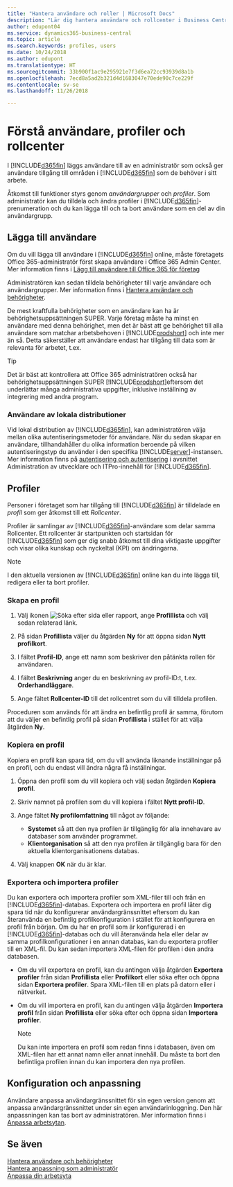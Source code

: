 ```yaml
---
title: "Hantera användare och roller | Microsoft Docs"
description: "Lär dig hantera användare och rollcenter i Business Central."
author: edupont04
ms.service: dynamics365-business-central
ms.topic: article
ms.search.keywords: profiles, users
ms.date: 10/24/2018
ms.author: edupont
ms.translationtype: HT
ms.sourcegitcommit: 33b900f1ac9e295921e7f3d6ea72cc93939d8a1b
ms.openlocfilehash: 7ecd8a5ad2b321d4d1683047e70ede90c7ce229f
ms.contentlocale: sv-se
ms.lasthandoff: 11/26/2018

---
```

# <a name="understanding-users-profiles-and-role-centers"></a>Förstå användare, profiler och rollcenter

I [!INCLUDE[d365fin](includes/d365fin_md.md)] läggs användare till av en administratör som också ger användare tillgång till områden i [!INCLUDE[d365fin](includes/d365fin_md.md)] som de behöver i sitt arbete.  

Åtkomst till funktioner styrs genom *användargrupper* och *profiler*. Som administratör kan du tilldela och ändra profiler i [!INCLUDE[d365fin](includes/d365fin_md.md)]-prenumeration och du kan lägga till och ta bort användare som en del av din användargrupp.  

## <a name="adding-users"></a>Lägga till användare

Om du vill lägga till användare i [!INCLUDE[d365fin](includes/d365fin_md.md)] online, måste företagets Office 365-administratör först skapa användare i Office 365 Admin Center. Mer information finns i [Lägg till användare till Office 365 för företag](https://aka.ms/CreateOffice365Users)

Administratören kan sedan tilldela behörigheter till varje användare och användargrupper. Mer information finns i [Hantera användare och behörigheter](ui-how-users-permissions.md).  

De mest kraftfulla behörigheter som en användare kan ha är behörighetsuppsättningen SUPER. Varje företag måste ha minst en användare med denna behörighet, men det är bäst att ge behörighet till alla användare som matchar arbetsbehoven i [!INCLUDE[prodshort](includes/prodshort.md)] och inte mer än så. Detta säkerställer att användare endast har tillgång till data som är relevanta för arbetet, t.ex.  

> [!TIP]
> Det är bäst att kontrollera att Office 365 administratören också har behörighetsuppsättningen SUPER [!INCLUDE[prodshort](includes/prodshort.md)]eftersom det underlättar många administrativa uppgifter, inklusive inställning av integrering med andra program.

### <a name="users-of-on-premises-deployments"></a>Användare av lokala distributioner

Vid lokal distribution av [!INCLUDE[d365fin](includes/d365fin_md.md)], kan administratören välja mellan olika autentiseringsmetoder för användare. När du sedan skapar en användare, tillhandahåller du olika information beroende på vilken autentiseringstyp du använder i den specifika [!INCLUDE[server](includes/server.md)]-instansen. Mer information finns på [autentisering och autentisering](/dynamics365/business-central/dev-itpro/administration/users-credential-types) i avsnittet Administration av utvecklare och ITPro-innehåll för [!INCLUDE[d365fin](includes/d365fin_md.md)].  

## <a name="profiles"></a>Profiler

Personer i företaget som har tillgång till [!INCLUDE[d365fin](includes/d365fin_md.md)] är tilldelade en *profil* som ger åtkomst till ett *Rollcenter*.

Profiler är samlingar av [!INCLUDE[d365fin](includes/d365fin_md.md)]-användare som delar samma Rollcenter. Ett rollcenter är startpunkten och startsidan för [!INCLUDE[d365fin](includes/d365fin_md.md)] som ger dig snabb åtkomst till dina viktigaste uppgifter och visar olika kunskap och nyckeltal (KPI) om ändringarna.  

> [!NOTE]  
>  I den aktuella versionen av [!INCLUDE[d365fin](includes/d365fin_md.md)] online kan du inte lägga till, redigera eller ta bort profiler.  

### <a name="CreateProfile"></a>Skapa en profil

1.  Välj ikonen ![Söka efter sida eller rapport](media/ui-search/search_small.png "Ikonen Söka efter sida eller rapport"), ange **Profillista** och välj sedan relaterad länk.  

2.  På sidan **Profillista** väljer du åtgärden **Ny** för att öppna sidan **Nytt profilkort**.  

3.  I fältet **Profil-ID**, ange ett namn som beskriver den påtänkta rollen för användaren.  

4.  I fältet **Beskrivning** anger du en beskrivning av profil-ID:t, t.ex. **Orderhandläggare**.  

5.  Ange fältet **Rollcenter-ID** till det rollcentret som du vill tilldela profilen.  

Proceduren som används för att ändra en befintlig profil är samma, förutom att du väljer en befintlig profil på sidan **Profillista** i stället för att välja åtgärden **Ny**.  


### <a name="copy-a-profile"></a>Kopiera en profil
Kopiera en profil kan spara tid, om du vill använda liknande inställningar på en profil, och du endast vill ändra några få inställningar.

1.  Öppna den profil som du vill kopiera och välj sedan åtgärden **Kopiera profil**.

2.  Skriv namnet på profilen som du vill kopiera i fältet **Nytt profil-ID**.

3.  Ange fältet **Ny profilomfattning** till något av följande:

    - **Systemet** så att den nya profilen är tillgänglig för alla innehavare av databaser som använder programmet.
    - **Klientorganisation** så att den nya profilen är tillgänglig bara för den aktuella klientorganisationens databas.
4. Välj knappen **OK** när du är klar.

### <a name="ExportImportProfile"></a>Exportera och importera profiler

Du kan exportera och importera profiler som XML-filer till och från en [!INCLUDE[d365fin](includes/d365fin_md.md)]-databas. Exportera och importera en profil låter dig spara tid när du konfigurerar användargränssnittet eftersom du kan återanvända en befintlig profilkonfiguration i stället för att konfigurera en profil från början. Om du har en profil som är konfigurerad i en [!INCLUDE[d365fin](includes/d365fin_md.md)]-databas och du vill återanvända hela eller delar av samma profilkonfigurationer i en annan databas, kan du exportera profiler till en XML-fil. Du kan sedan importera XML-filen för profilen i den andra databasen.

-   Om du vill exportera en profil, kan du antingen välja åtgärden **Exportera profiler** från sidan **Profillista** eller **Profilkort** eller söka efter och öppna sidan **Exportera profiler**. Spara XML-filen till en plats på datorn eller i nätverket.

-   Om du vill importera en profil, kan du antingen välja åtgärden **Importera profil** från sidan **Profillista** eller söka efter och öppna sidan **Importera profiler**. 

    > [!NOTE]  
    >  Du kan inte importera en profil som redan finns i databasen, även om XML-filen har ett annat namn eller annat innehåll. Du måste ta bort den befintliga profilen innan du kan importera den nya profilen.


## <a name="configuration-and-personalization"></a>Konfiguration och anpassning
<!--The concept of UI customization in [!INCLUDE[d365fin](includes/d365fin_md.md)] is divided in two:  

-   Configuration, performed by the administrator  

-   Personalization, performed by users  

The administrator configures the user interface for multiple users by customizing the user interface for a profile that the users are assigned to.  -->

Användare anpassa användargränssnittet för sin egen version genom att anpassa användargränssnittet under sin egen användarinloggning. Den här anpassningen kan tas bort av administratören. Mer information finns i [Anpassa arbetsytan](ui-personalization-user.md).  

## <a name="see-also"></a>Se även  
[Hantera användare och behörigheter](ui-how-users-permissions.md)  
[Hantera anpassning som administratör](ui-personalization-manage.md)  
[Anpassa din arbetsyta](ui-personalization-user.md)  

